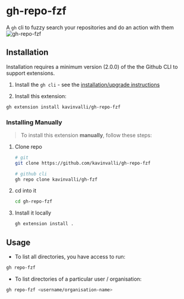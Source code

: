 # gh-repo-fzf

A `gh` cli to fuzzy search your repositories and do an action with them
![gh-repo-fzf](https://user-images.githubusercontent.com/41034356/144628703-caaf0921-8d1a-4913-b5a0-24b5f7269549.gif)


## Installation

Installation requires a minimum version (2.0.0) of the the Github CLI to support extensions.

1. Install the `gh cli` - see the [installation/upgrade instructions](https://github.com/cli/cli#installation)

2. Install this extension:

```sh
gh extension install kavinvalli/gh-repo-fzf
```

### Installing Manually

> To install this extension **manually**, follow these steps:

1. Clone repo

   ```bash
   # git
   git clone https://github.com/kavinvalli/gh-repo-fzf

   # github cli
   gh repo clone kavinvalli/gh-fzf
   ```

2. cd into it

   ```bash
   cd gh-repo-fzf
   ```

3. Install it locally
   ```bash
   gh extension install .
   ```

## Usage

- To list all directories, you have access to run:

```sh
gh repo-fzf
```

- To list directories of a particular user / organisation:

```sh
gh repo-fzf <username/organisation-name>
```
